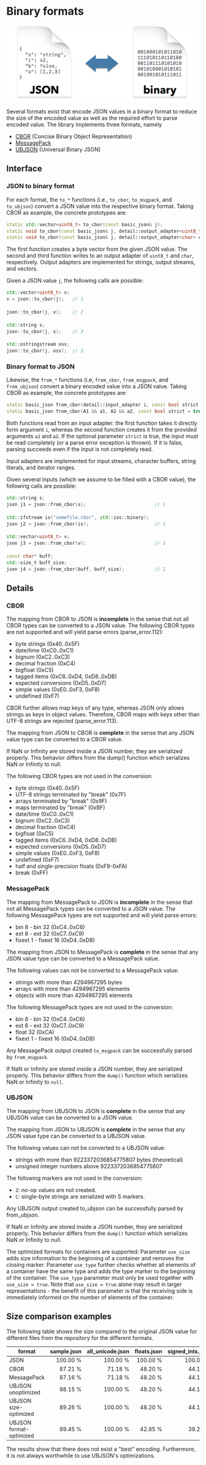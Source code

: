 # Binary formats

![conversion between JSON and binary formats](images/binary.png)

Several formats exist that encode JSON values in a binary format to reduce the size of the encoded value as well as the required effort to parse encoded value. The library implements three formats, namely

- [CBOR](https://tools.ietf.org/html/rfc7049) (Concise Binary Object Representation)
- [MessagePack](https://msgpack.org)
- [UBJSON](http://ubjson.org) (Universal Binary JSON)

## Interface

### JSON to binary format

For each format, the `to_*` functions (i.e., `to_cbor`, `to_msgpack`, and `to_ubjson`) convert a JSON value into the respective binary format. Taking CBOR as example, the concrete prototypes are:

```cpp
static std::vector<uint8_t> to_cbor(const basic_json& j);                    // 1
static void to_cbor(const basic_json& j, detail::output_adapter<uint8_t> o); // 2
static void to_cbor(const basic_json& j, detail::output_adapter<char> o);    // 3
```

The first function creates a byte vector from the given JSON value. The second and third function writes to an output adapter of `uint8_t` and `char`, respectively. Output adapters are implemented for strings, output streams, and vectors.

Given a JSON value `j`, the following calls are possible:

```cpp
std::vector<uint8_t> v;
v = json::to_cbor(j);   // 1

json::to_cbor(j, v);    // 2

std::string s;
json::to_cbor(j, s);    // 3

std::ostringstream oss;
json::to_cbor(j, oss);  // 3
```

### Binary format to JSON

Likewise, the `from_*` functions (i.e, `from_cbor`, `from_msgpack`, and `from_ubjson`) convert a binary encoded value into a JSON value. Taking CBOR as example, the concrete prototypes are:

```cpp
static basic_json from_cbor(detail::input_adapter i, const bool strict = true); // 1
static basic_json from_cbor(A1 && a1, A2 && a2, const bool strict = true);      // 2
```

Both functions read from an input adapter: the first function takes it directly form argument `i`, whereas the second function creates it from the provided arguments `a1` and `a2`. If the optional parameter `strict` is true, the input must be read completely (or a parse error exception is thrown). If it is false, parsing succeeds even if the input is not completely read.

Input adapters are implemented for input streams, character buffers, string literals, and iterator ranges.

Given several inputs (which we assume to be filled with a CBOR value), the following calls are possible:

```cpp
std::string s;
json j1 = json::from_cbor(s);                         // 1

std::ifstream is("somefile.cbor", std::ios::binary);
json j2 = json::from_cbor(is);                        // 1

std::vector<uint8_t> v;
json j3 = json::from_cbor(v);                         // 1

const char* buff;
std::size_t buff_size;
json j4 = json::from_cbor(buff, buff_size);           // 2
```

## Details

### CBOR

The mapping from CBOR to JSON is **incomplete** in the sense that not all CBOR types can be converted to a JSON value. The following CBOR types are not supported and will yield parse errors (parse_error.112):

- byte strings (0x40..0x5F)
- date/time (0xC0..0xC1)
- bignum (0xC2..0xC3)
- decimal fraction (0xC4)
- bigfloat (0xC5)
- tagged items (0xC6..0xD4, 0xD8..0xDB)
- expected conversions (0xD5..0xD7)
- simple values (0xE0..0xF3, 0xF8)
- undefined (0xF7)

CBOR further allows map keys of any type, whereas JSON only allows strings as keys in object values. Therefore, CBOR maps with keys other than UTF-8 strings are rejected (parse_error.113).

The mapping from JSON to CBOR is **complete** in the sense that any JSON value type can be converted to a CBOR value.

If NaN or Infinity are stored inside a JSON number, they are serialized properly. This behavior differs from the dump() function which serializes NaN or Infinity to null.

The following CBOR types are not used in the conversion:

- byte strings (0x40..0x5F)
- UTF-8 strings terminated by "break" (0x7F)
- arrays terminated by "break" (0x9F)
- maps terminated by "break" (0xBF)
- date/time (0xC0..0xC1)
- bignum (0xC2..0xC3)
- decimal fraction (0xC4)
- bigfloat (0xC5)
- tagged items (0xC6..0xD4, 0xD8..0xDB)
- expected conversions (0xD5..0xD7)
- simple values (0xE0..0xF3, 0xF8)
- undefined (0xF7)
- half and single-precision floats (0xF9-0xFA)
- break (0xFF)

### MessagePack

The mapping from MessagePack to JSON is **incomplete** in the sense that not all MessagePack types can be converted to a JSON value. The following MessagePack types are not supported and will yield parse errors:

- bin 8 - bin 32 (0xC4..0xC6)
- ext 8 - ext 32 (0xC7..0xC9)
- fixext 1 - fixext 16 (0xD4..0xD8)

The mapping from JSON to MessagePack is **complete** in the sense that any JSON value type can be converted to a MessagePack value.

The following values can not be converted to a MessagePack value:

- strings with more than 4294967295 bytes
- arrays with more than 4294967295 elements
- objects with more than 4294967295 elements

The following MessagePack types are not used in the conversion:

- bin 8 - bin 32 (0xC4..0xC6)
- ext 8 - ext 32 (0xC7..0xC9)
- float 32 (0xCA)
- fixext 1 - fixext 16 (0xD4..0xD8)

Any MessagePack output created `to_msgpack` can be successfully parsed by `from_msgpack`.

If NaN or Infinity are stored inside a JSON number, they are serialized properly. This behavior differs from the `dump()` function which serializes NaN or Infinity to `null`.

### UBJSON

The mapping from UBJSON to JSON is **complete** in the sense that any UBJSON value can be converted to a JSON value.

The mapping from JSON to UBJSON is **complete** in the sense that any JSON value type can be converted to a UBJSON value.

The following values can not be converted to a UBJSON value:

- strings with more than 9223372036854775807 bytes (theoretical)
- unsigned integer numbers above 9223372036854775807

The following markers are not used in the conversion:

- `Z`: no-op values are not created.
- `C`: single-byte strings are serialized with S markers.

Any UBJSON output created to_ubjson can be successfully parsed by from_ubjson.

If NaN or Infinity are stored inside a JSON number, they are serialized properly. This behavior differs from the `dump()` function which serializes NaN or Infinity to null.

The optimized formats for containers are supported: Parameter `use_size` adds size information to the beginning of a container and removes the closing marker. Parameter `use_type` further checks whether all elements of a container have the same type and adds the type marker to the beginning of the container. The `use_type` parameter must only be used together with `use_size = true`. Note that `use_size = true` alone may result in larger representations - the benefit of this parameter is that the receiving side is immediately informed on the number of elements of the container.

## Size comparison examples

The following table shows the size compared to the original JSON value for different files from the repository for the different formats.

| format                  | sample.json | all_unicode.json | floats.json | signed_ints.json | jeopardy.json | canada.json |
| ----------------------- | -----------:| ----------------:| -----------:| ----------------:| -------------:| -----------:|
| JSON                    |    100.00 % |         100.00 % |    100.00 % |         100.00 % |      100.00 % |    100.00 % |
| CBOR                    |     87.21 % |          71.18 % |     48.20 % |          44.16 % |       87.96 % |     50.53 % |
| MessagePack             |     87.16 % |          71.18 % |     48.20 % |          44.16 % |       87.91 % |     50.56 % |
| UBJSON unoptimized      |     88.15 % |         100.00 % |     48.20 % |          44.16 % |       96.58 % |     53.20 % |
| UBJSON size-optimized   |     89.26 % |         100.00 % |     48.20 % |          44.16 % |       97.40 % |     58.56 % |
| UBJSON format-optimized |     89.45 % |         100.00 % |     42.85 % |          39.26 % |       94.96 % |     55.93 % |

The results show that there does not exist a "best" encoding. Furthermore, it is not always worthwhile to use UBJSON's optimizations.
